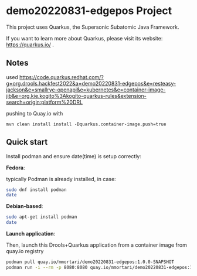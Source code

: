 # demo20220831-edgepos Project

This project uses Quarkus, the Supersonic Subatomic Java Framework.

If you want to learn more about Quarkus, please visit its website: https://quarkus.io/ .

## Notes

used https://code.quarkus.redhat.com/?g=org.drools.hackfest2022&a=demo20220831-edgepos&e=resteasy-jackson&e=smallrye-openapi&e=kubernetes&e=container-image-jib&e=org.kie.kogito%3Akogito-quarkus-rules&extension-search=origin:platform%20DRL

pushing to Quay.io with

```
mvn clean install install -Dquarkus.container-image.push=true
```

## Quick start

Install podman and ensure date(time) is setup correctly:

**Fedora**:

typically Podman is already installed, in case:

```sh
sudo dnf install podman
date
```

**Debian-based**:

```sh
sudo apt-get install podman
date
```

**Launch application**:

Then, launch this Drools+Quarkus application from a container image from quay.io registry

```sh
podman pull quay.io/mmortari/demo20220831-edgepos:1.0.0-SNAPSHOT
podman run -i --rm -p 8080:8080 quay.io/mmortari/demo20220831-edgepos:1.0.0-SNAPSHOT
```

<!--
## Running the application in dev mode

You can run your application in dev mode that enables live coding using:
```shell script
./mvnw compile quarkus:dev
```

> **_NOTE:_**  Quarkus now ships with a Dev UI, which is available in dev mode only at http://localhost:8080/q/dev/.

## Packaging and running the application

The application can be packaged using:
```shell script
./mvnw package
```
It produces the `quarkus-run.jar` file in the `target/quarkus-app/` directory.
Be aware that it’s not an _über-jar_ as the dependencies are copied into the `target/quarkus-app/lib/` directory.

The application is now runnable using `java -jar target/quarkus-app/quarkus-run.jar`.

If you want to build an _über-jar_, execute the following command:
```shell script
./mvnw package -Dquarkus.package.type=uber-jar
```

The application, packaged as an _über-jar_, is now runnable using `java -jar target/*-runner.jar`.

## Creating a native executable

You can create a native executable using: 
```shell script
./mvnw package -Pnative
```

Or, if you don't have GraalVM installed, you can run the native executable build in a container using: 
```shell script
./mvnw package -Pnative -Dquarkus.native.container-build=true
```

You can then execute your native executable with: `./target/demo20220831-edgepos-1.0.0-SNAPSHOT-runner`

If you want to learn more about building native executables, please consult https://quarkus.io/guides/maven-tooling.

## Related Guides

- SmallRye OpenAPI ([guide](https://quarkus.io/guides/openapi-swaggerui)): Document your REST APIs with OpenAPI - comes with Swagger UI
- Kogito - Rules (DRL) ([guide](https://quarkus.io/guides/kogito-drl)): Add Kogito rules (DRL) capabilities - Include Drools engine
- Kubernetes ([guide](https://quarkus.io/guides/kubernetes)): Generate Kubernetes resources from annotations

## Provided Code

### RESTEasy JAX-RS

Easily start your RESTful Web Services

[Related guide section...](https://quarkus.io/guides/getting-started#the-jax-rs-resources)
-->